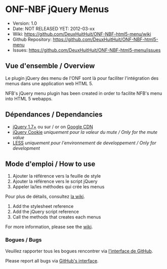 # ONF-NBF jQuery Menus #

- Version: 1.0
- Date: NOT RELEASED YET: 2012-03-xx
- Wiki: <https://github.com/DeuxHuitHuit/ONF-NBF-html5-menu/wiki>
- Github Repository: <https://github.com/DeuxHuitHuit/ONF-NBF-html5-menu>
- Issues: <https://github.com/DeuxHuitHuit/ONF-NBF-html5-menu/issues>

## Vue d'ensemble / Overview

Le plugin jQuery des menu de l'ONF sont là pour faciliter l'intégration des menus dans une application web HTML 5.

NFB's jQuery menu plugin has been created in order to facilite NFB's menu into HTML 5 webapps.

## Dépendances / Dependancies

- [jQuery 1.7+](http://code.jquery.com/jquery-latest.min.js) ou sur / or on [Google CDN](//ajax.googleapis.com/ajax/libs/jquery/1.7.1/jquery.min.js)
- [jQuery Cookie](https://github.com/carhartl/jquery-cookie) *uniquement pour la valeur du mute / Only for the mute value*
- [LESS](http://lesscss.org/) *uniquement pour l'environnement de developpement / Only for development*

## Mode d'emploi / How to use

1. Ajouter la référence vers la feuille de style
2. Ajouter la référence vers le script jQuery
3. Appeler la/les méthodes qui crée les menus

Pour plus de détails, consultez [la wiki](https://github.com/DeuxHuitHuit/ONF-NBF-html5-menu/wiki/Doc-FR).

1. Add the stylesheet reference
2. Add the jQuery script reference
3. Call the methods that creates each menus

For more information, please see the [wiki](https://github.com/DeuxHuitHuit/ONF-NBF-html5-menu/wiki).

### Bogues / Bugs

Veuillez rapporter tous les bogues rencontrer via [l'interface de GitHub](https://github.com/DeuxHuitHuit/ONF-NBF-html5-menu/issues/new).

Please report all bugs via [GitHub's interface](https://github.com/DeuxHuitHuit/ONF-NBF-html5-menu/issues/new).
